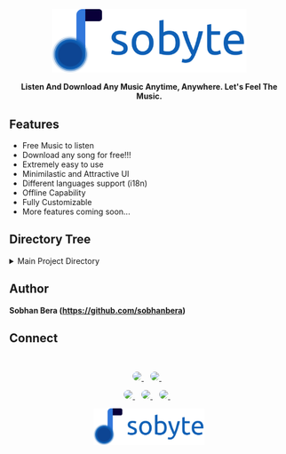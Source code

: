 <div align="center">
  <img alt="Sobyte Logo" src=".github_src/logo_name.png" width="350px" />

**Listen And Download Any Music Anytime, Anywhere. Let's Feel The Music.**

</div>

## Features

-   Free Music to listen
-   Download any song for free!!!
-   Extremely easy to use
-   Minimilastic and Attractive UI
-   Different languages support (i18n)
-   Offline Capability
-   Fully Customizable
-   More features coming soon...

## Directory Tree

<details>
  <summary>Main Project Directory</summary>

```.txt

app
├── build.gradle
├── proguard-rules.pro
└── src
    ├── androidTest
    │   └── java
    │       └── com
    │           └── sobhanbera
    │               └── noisymelo
    │                   └── sobyte
    │                       └── ExampleInstrumentedTest.kt
    ├── main
    │   ├── AndroidManifest.xml
    │   ├── java
    │   │   └── com
    │   │       └── sobhanbera
    │   │           └── noisymelo
    │   │               └── sobyte
    │   │                   ├── MainActivity.kt
    │   │                   ├── MainApplication.kt
    │   │                   ├── components
    │   │                   │   ├── AppSnackbarHost.kt
    │   │                   │   ├── HyperlinkText.kt
    │   │                   │   ├── SobyteAuthButton.kt
    │   │                   │   ├── SobyteLinearGradient.kt
    │   │                   │   ├── SobyteStatusBar.kt
    │   │                   │   └── navigation
    │   │                   │       ├── AddNewBottomBarItemExtension.kt
    │   │                   │       └── BottomBar.kt
    │   │                   ├── configs
    │   │                   │   ├── Constants.kt
    │   │                   │   ├── Hyperlinks.kt
    │   │                   │   └── SobyteErrorCodes.kt
    │   │                   ├── containers
    │   │                   ├── controllers
    │   │                   │   └── ScreenController.kt
    │   │                   ├── data
    │   │                   ├── di
    │   │                   │   └── AppModule.kt
    │   │                   ├── errorboundary
    │   │                   │   └── ErrorBoundary.kt
    │   │                   ├── firebase
    │   │                   ├── funextension
    │   │                   │   └── ModifierExtensions.kt
    │   │                   ├── model
    │   │                   │   ├── AppModels.kt
    │   │                   │   ├── NavigationTree.kt
    │   │                   │   └── ScreenNames.kt
    │   │                   ├── navigation
    │   │                   │   ├── SobyteEntryBottomBarNavigation.kt
    │   │                   │   └── SobyteRootNavigation.kt
    │   │                   ├── network
    │   │                   ├── repository
    │   │                   ├── screens
    │   │                   │   ├── auth
    │   │                   │   │   ├── LandingScreen.kt
    │   │                   │   │   ├── SignInScreen.kt
    │   │                   │   │   └── SignUpScreen.kt
    │   │                   │   └── core
    │   │                   │       ├── HomeExploreScreen.kt
    │   │                   │       ├── MusicPlayerScreen.kt
    │   │                   │       ├── ProfileScreen.kt
    │   │                   │       ├── SearchScreen.kt
    │   │                   │       └── common
    │   │                   │           ├── EditProfileScreen.kt
    │   │                   │           └── SettingScreen.kt
    │   │                   ├── ui
    │   │                   │   └── theme
    │   │                   │       ├── Color.kt
    │   │                   │       ├── ExtraColors.kt
    │   │                   │       ├── ExtraTypography.kt
    │   │                   │       ├── Shape.kt
    │   │                   │       ├── Theme.kt
    │   │                   │       └── Type.kt
    │   │                   ├── utils
    │   │                   │   ├── CoroutineUtils.kt
    │   │                   │   └── ScreenNavigation.kt
    │   │                   └── viewmodels
    │   └── res
    │       ├── drawable
    │       │   ├── ic_launcher_background.xml
    │       │   ├── logo_with_name.png
    │       │   └── logo_with_name_bold.png
    │       ├── drawable-v24
    │       │   └── ic_launcher_foreground.xml
    │       ├── font
    │       │   ├── circular_black.otf
    │       │   ├── circular_bold.otf
    │       │   ├── circular_light.otf
    │       │   ├── circular_medium.otf
    │       │   ├── circular_regular.otf
    │       │   ├── product_sans.ttf
    │       │   ├── product_sans_bold.ttf
    │       │   ├── product_sans_bold_talic.ttf
    │       │   └── product_sans_italic.ttf
    │       ├── fonts
    │       ├── mipmap-anydpi-v26
    │       ├── mipmap-anydpi-v33
    │       ├── mipmap-hdpi
    │       │   ├── ic_launcher.png
    │       │   └── ic_launcher_curved.png
    │       ├── mipmap-mdpi
    │       │   ├── ic_launcher.png
    │       │   └── ic_launcher_curved.png
    │       ├── mipmap-xhdpi
    │       │   ├── ic_launcher.png
    │       │   └── ic_launcher_curved.png
    │       ├── mipmap-xxhdpi
    │       │   ├── ic_launcher.png
    │       │   └── ic_launcher_curved.png
    │       ├── mipmap-xxxhdpi
    │       │   ├── ic_launcher.png
    │       │   └── ic_launcher_curved.png
    │       ├── values
    │       │   ├── colors.xml
    │       │   ├── strings.xml
    │       │   └── themes.xml
    │       └── xml
    │           ├── backup_rules.xml
    │           └── data_extraction_rules.xml
    └── test
        └── java
            └── com
                └── sobhanbera
                    └── noisymelo
                        └── sobyte
                            └── ExampleUnitTest.kt

```

</details>

## Author

**Sobhan Bera (https://github.com/sobhanbera)**

## Connect

</br>
<p align='center'>
  <a href="https://www.linkedin.com/in/sobhanbera">
    <img style="border-radius:25px" src="https://img.shields.io/badge/linkedin-%230077B5.svg?&style=for-the-badge&logo=linkedin&logoColor=white" />
  </a>&nbsp;&nbsp;
  <a href="https://www.instagram.com/sobhanbera_">
    <img  style="border-radius:25px"src="https://img.shields.io/badge/instagram-%23E4405F.svg?&style=for-the-badge&logo=instagram&logoColor=white" />
  </a>&nbsp;&nbsp;
</p>

<p align='center'>
  <a href="https://www.facebook.com/sobhanberaos">
    <img style="border-radius:25px" src="https://img.shields.io/badge/sobhanbera-%233b5998.svg?&style=for-the-badge&logo=facebook&logoColor=white" />
  </a>&nbsp;&nbsp;
  <a href="https://twitter.com/sobhanbera_">
    <img style="border-radius:25px" src="https://img.shields.io/badge/twitter-%2300acee.svg?&style=for-the-badge&logo=twitter&logoColor=white" />
  </a>&nbsp;&nbsp;
  <a href="mailto:sobhanbera258@gmail.com">
    <img style="border-radius:25px" src="https://img.shields.io/badge/-sobhanbera258-c14438?style=for-the-badge&logo=Gmail&logoColor=white&link=mailto:sobhanbera258@gmail.com" />
  </a>&nbsp;&nbsp;
</p>

<div align="center">
  <img alt="Sobyte Logo" src=".github_src/logo_name.png" width="200px" />
</div>
<!-- test commit push since i am getting error while pulling the branch in windows due to internet problems -->
